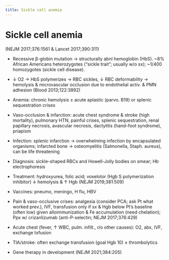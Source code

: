 ```yaml
---
title: Sickle cell anemia
---
```


# Sickle cell anemia

(NEJM 2017;376:1561 & Lancet 2017;390:311)

* Recessive β-globin mutation → structurally abnl hemoglobin (HbS). ~8% African Americans heterozygotes (“sickle trait”; usually w/o sx); ~1/400 homozygotes (sickle cell disease).

* ↓ O2 → HbS polymerizes → RBC sickles, ↓ RBC deformability → hemolysis & microvascular occlusion due to endothelial activ. & PMN adhesion (Blood 2013;122:3892)

* Anemia: chronic hemolysis ± acute aplastic (parvo. B19) or splenic sequestration crises

* Vaso-occlusion & infarction: acute chest syndrome & stroke (high mortality), pulmonary HTN, painful crises, splenic sequestration, renal papillary necrosis, avascular necrosis, dactylitis (hand–foot syndrome), priapism

* Infection: splenic infarction → overwhelming infection by encapsulated organisms; infarcted bone → osteomyelitis (Salmonella, Staph. aureus), can be life threatening

* Diagnosis: sickle-shaped RBCs and Howell-Jolly bodies on smear; Hb electrophoresis

* Treatment: hydroxyurea, folic acid; voxelotor (Hgb S polymerization inhibitor) ↓ hemolysis & ↑ Hgb (NEJM 2019;381:509)

* Vaccines: pneumo, meningo, H flu, HBV

* Pain & vaso-occlusive crises: analgesia (consider PCA; ask Pt what worked prev.), IVF, transfusion only if sx & Hgb below Pt’s baseline (often low) given alloimmunization & Fe accumulation (need chelation); Ppx w/ crizanlizumab (anti-P-selectin; NEJM 2017;376:429)

* Acute chest (fever, ↑ WBC, pulm. infilt., r/o other causes): O2, abx, IVF, exchange txfusion

* TIA/stroke: often exchange transfusion (goal Hgb 10) ± thrombolytics

* Gene therapy in development (NEJM 2021;384:205)

